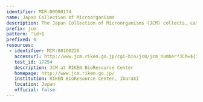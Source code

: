 ```yaml
---
identifier: MIR:00000174
name: Japan Collection of Microorganisms
description: The Japan Collection of Microorganisms (JCM) collects, catalogues, and distributes cultured microbial strains, restricted to those classified in Risk Group 1 or 2.
prefix: jcm
pattern: ^\d+$
prefixed: 0
resources:
 - identifier: MIR:00100220
   accessurl: http://www.jcm.riken.go.jp/cgi-bin/jcm/jcm_number?JCM=${id}
   test_id: 17254
   description: JCM at RIKEN BioResource Center
   homepage: http://www.jcm.riken.go.jp/
   institution: RIKEN BioResource Center, Ibaraki
   location: Japan
   official: false
---
```

